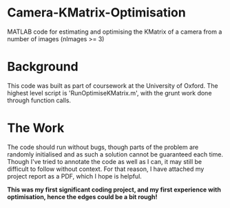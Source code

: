 # Camera-KMatrix-Optimisation
MATLAB code for estimating and optimising the KMatrix of a camera from a number of images (nImages >= 3)

# Background 
This code was built as part of coursework at the University of Oxford. The highest level script is 'RunOptimiseKMatrix.m', with the grunt work done through function calls.

# The Work 
The code should run without bugs, though parts of the problem are randomly initialised and as such a solution cannot be guaranteed each time. Though I've tried to annotate the code as well as I can, it may still be difficult to follow without context. For that reason, I have attached my project report as  a PDF, which I hope is helpful.

**This was my first significant coding project, and my first experience with optimisation, hence the edges could be a bit rough!**

